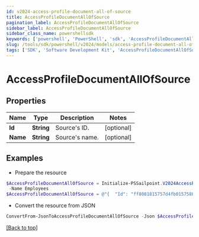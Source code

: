 ```yaml
---
id: v2024-access-profile-document-all-of-source
title: AccessProfileDocumentAllOfSource
pagination_label: AccessProfileDocumentAllOfSource
sidebar_label: AccessProfileDocumentAllOfSource
sidebar_class_name: powershellsdk
keywords: ['powershell', 'PowerShell', 'sdk', 'AccessProfileDocumentAllOfSource', 'V2024AccessProfileDocumentAllOfSource'] 
slug: /tools/sdk/powershell/v2024/models/access-profile-document-all-of-source
tags: ['SDK', 'Software Development Kit', 'AccessProfileDocumentAllOfSource', 'V2024AccessProfileDocumentAllOfSource']
---
```



# AccessProfileDocumentAllOfSource

## Properties

Name | Type | Description | Notes
------------ | ------------- | ------------- | -------------
**Id** | **String** | Source's ID. | [optional] 
**Name** | **String** | Source's name. | [optional] 

## Examples

- Prepare the resource
```powershell
$AccessProfileDocumentAllOfSource = Initialize-PSSailpoint.V2024AccessProfileDocumentAllOfSource  -Id ff8081815757d4fb0157588f3d9d008f `
 -Name Employees
$AccessProfileDocumentAllOfSource = @"{  "Id": "ff8081815757d4fb0157588f3d9d008f", "Name": "Employees" }"@
```

- Convert the resource from JSON
```powershell
ConvertFrom-JsonToAccessProfileDocumentAllOfSource -Json $AccessProfileDocumentAllOfSource
```


[[Back to top]](#) 


